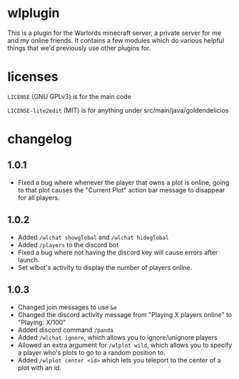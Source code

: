 # wlplugin
This is a plugin for the Warlords minecraft server, a private server for me and my online friends. It contains a few modules which do various helpful things that we'd previously use other plugins for.

# licenses
`LICENSE` (GNU GPLv3) is for the main code

`LICENSE-lite2edit` (MIT) is for anything under src/main/java/goldendelicios

# changelog

## 1.0.1
- Fixed a bug where whenever the player that owns a plot is online, going to that plot causes the "Current Plot" action bar message to disappear for all players.
## 1.0.2
- Added `/wlchat showglobal` and `/wlchat hideglobal`
- Added `/players` to the discord bot
- Fixed a bug where not having the discord key will cause errors after launch.
- Set wlbot's activity to display the number of players online.
## 1.0.3
- Changed join messages to use `&e`
- Changed the discord activity message from "Playing X players online" to "Playing: X/100"
- Added discord command `/panda`
- Added `/wlchat ignore`, which allows you to ignore/unignore players
- Allowed an extra argument for `/wlplot wild`, which allows you to specify a player who's plots to go to a random position to.
- Added `/wlplot center <id>` which lets you teleport to the center of a plot with an id.